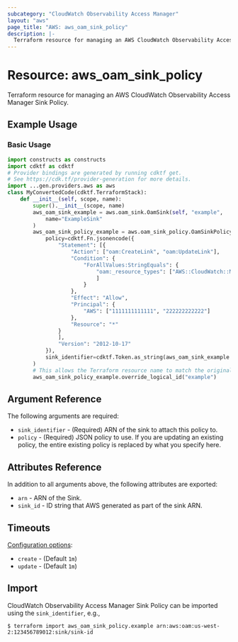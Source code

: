 ```yaml
---
subcategory: "CloudWatch Observability Access Manager"
layout: "aws"
page_title: "AWS: aws_oam_sink_policy"
description: |-
  Terraform resource for managing an AWS CloudWatch Observability Access Manager Sink Policy.
---
```


# Resource: aws_oam_sink_policy

Terraform resource for managing an AWS CloudWatch Observability Access Manager Sink Policy.

## Example Usage

### Basic Usage

```python
import constructs as constructs
import cdktf as cdktf
# Provider bindings are generated by running cdktf get.
# See https://cdk.tf/provider-generation for more details.
import ...gen.providers.aws as aws
class MyConvertedCode(cdktf.TerraformStack):
    def __init__(self, scope, name):
        super().__init__(scope, name)
        aws_oam_sink_example = aws.oam_sink.OamSink(self, "example",
            name="ExampleSink"
        )
        aws_oam_sink_policy_example = aws.oam_sink_policy.OamSinkPolicy(self, "example_1",
            policy=cdktf.Fn.jsonencode({
                "Statement": [{
                    "Action": ["oam:CreateLink", "oam:UpdateLink"],
                    "Condition": {
                        "ForAllValues:StringEquals": {
                            "oam:_resource_types": ["AWS::CloudWatch::Metric", "AWS::Logs::LogGroup"
                            ]
                        }
                    },
                    "Effect": "Allow",
                    "Principal": {
                        "AWS": ["1111111111111", "222222222222"]
                    },
                    "Resource": "*"
                }
                ],
                "Version": "2012-10-17"
            }),
            sink_identifier=cdktf.Token.as_string(aws_oam_sink_example.id)
        )
        # This allows the Terraform resource name to match the original name. You can remove the call if you don't need them to match.
        aws_oam_sink_policy_example.override_logical_id("example")
```

## Argument Reference

The following arguments are required:

* `sink_identifier` - (Required) ARN of the sink to attach this policy to.
* `policy` - (Required) JSON policy to use. If you are updating an existing policy, the entire existing policy is replaced by what you specify here.

## Attributes Reference

In addition to all arguments above, the following attributes are exported:

* `arn` - ARN of the Sink.
* `sink_id` - ID string that AWS generated as part of the sink ARN.

## Timeouts

[Configuration options](https://developer.hashicorp.com/terraform/language/resources/syntax#operation-timeouts):

* `create` - (Default `1m`)
* `update` - (Default `1m`)

## Import

CloudWatch Observability Access Manager Sink Policy can be imported using the `sink_identifier`, e.g.,

```
$ terraform import aws_oam_sink_policy.example arn:aws:oam:us-west-2:123456789012:sink/sink-id
```

<!-- cache-key: cdktf-0.17.0-pre.15 input-6c32bae44f69ceafe517df8d52871a7ed3b59824d06a3c83dff025d38630cb17 -->